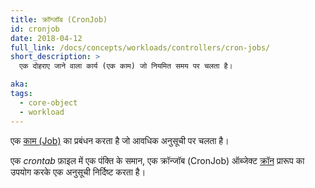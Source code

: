 ```yaml
---
title: क्रॉन्जॉब (CronJob)
id: cronjob
date: 2018-04-12
full_link: /docs/concepts/workloads/controllers/cron-jobs/
short_description: >
  एक दोहराए जाने वाला कार्य (एक काम) जो नियमित समय पर चलता है।

aka:
tags:
  - core-object
  - workload
---
```


एक [काम (Job)](/docs/concepts/workloads/controllers/job/) का प्रबंधन करता है जो आवधिक अनुसूची पर चलता है।

<!--more-->

एक _crontab_ फ़ाइल में एक पंक्ति के समान, एक क्रॉन्जॉब (CronJob) ऑब्जेक्ट [क्रॉन](https://en.wikipedia.org/wiki/Cron) प्रारूप का उपयोग करके एक अनुसूची निर्दिष्ट करता है।
